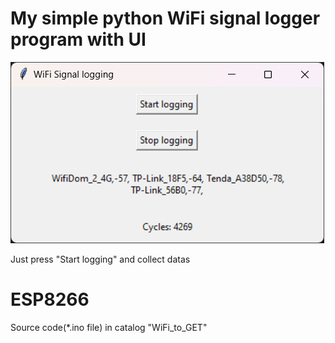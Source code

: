 # My simple python WiFi signal logger program with UI

![Program screen](https://raw.githubusercontent.com/techn0man1ac/WIFIDataLogger/main/imgs/image.png)

Just press "Start logging" and collect datas

# ESP8266

Source code(*.ino file) in catalog "WiFi_to_GET" 
